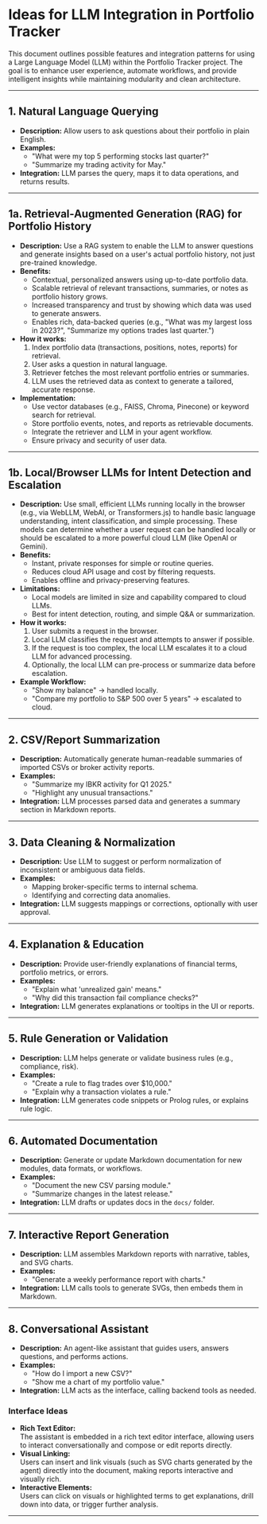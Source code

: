 # Ideas for LLM Integration in Portfolio Tracker

This document outlines possible features and integration patterns for using a Large Language Model (LLM) within the Portfolio Tracker project. The goal is to enhance user experience, automate workflows, and provide intelligent insights while maintaining modularity and clean architecture.

---

## 1. Natural Language Querying

- **Description:** Allow users to ask questions about their portfolio in plain English.
- **Examples:**
  - "What were my top 5 performing stocks last quarter?"
  - "Summarize my trading activity for May."
- **Integration:** LLM parses the query, maps it to data operations, and returns results.

---

## 1a. Retrieval-Augmented Generation (RAG) for Portfolio History

- **Description:** Use a RAG system to enable the LLM to answer questions and generate insights based on a user's actual portfolio history, not just pre-trained knowledge.
- **Benefits:**
  - Contextual, personalized answers using up-to-date portfolio data.
  - Scalable retrieval of relevant transactions, summaries, or notes as portfolio history grows.
  - Increased transparency and trust by showing which data was used to generate answers.
  - Enables rich, data-backed queries (e.g., "What was my largest loss in 2023?", "Summarize my options trades last quarter.")
- **How it works:**
  1. Index portfolio data (transactions, positions, notes, reports) for retrieval.
  2. User asks a question in natural language.
  3. Retriever fetches the most relevant portfolio entries or summaries.
  4. LLM uses the retrieved data as context to generate a tailored, accurate response.
- **Implementation:**
  - Use vector databases (e.g., FAISS, Chroma, Pinecone) or keyword search for retrieval.
  - Store portfolio events, notes, and reports as retrievable documents.
  - Integrate the retriever and LLM in your agent workflow.
  - Ensure privacy and security of user data.

---

## 1b. Local/Browser LLMs for Intent Detection and Escalation

- **Description:** Use small, efficient LLMs running locally in the browser (e.g., via WebLLM, WebAI, or Transformers.js) to handle basic language understanding, intent classification, and simple processing. These models can determine whether a user request can be handled locally or should be escalated to a more powerful cloud LLM (like OpenAI or Gemini).
- **Benefits:**
  - Instant, private responses for simple or routine queries.
  - Reduces cloud API usage and cost by filtering requests.
  - Enables offline and privacy-preserving features.
- **Limitations:**
  - Local models are limited in size and capability compared to cloud LLMs.
  - Best for intent detection, routing, and simple Q&A or summarization.
- **How it works:**
  1. User submits a request in the browser.
  2. Local LLM classifies the request and attempts to answer if possible.
  3. If the request is too complex, the local LLM escalates it to a cloud LLM for advanced processing.
  4. Optionally, the local LLM can pre-process or summarize data before escalation.
- **Example Workflow:**
  - "Show my balance" → handled locally.
  - "Compare my portfolio to S&P 500 over 5 years" → escalated to cloud.

---

## 2. CSV/Report Summarization

- **Description:** Automatically generate human-readable summaries of imported CSVs or broker activity reports.
- **Examples:**
  - "Summarize my IBKR activity for Q1 2025."
  - "Highlight any unusual transactions."
- **Integration:** LLM processes parsed data and generates a summary section in Markdown reports.

---

## 3. Data Cleaning & Normalization

- **Description:** Use LLM to suggest or perform normalization of inconsistent or ambiguous data fields.
- **Examples:**
  - Mapping broker-specific terms to internal schema.
  - Identifying and correcting data anomalies.
- **Integration:** LLM suggests mappings or corrections, optionally with user approval.

---

## 4. Explanation & Education

- **Description:** Provide user-friendly explanations of financial terms, portfolio metrics, or errors.
- **Examples:**
  - "Explain what 'unrealized gain' means."
  - "Why did this transaction fail compliance checks?"
- **Integration:** LLM generates explanations or tooltips in the UI or reports.

---

## 5. Rule Generation or Validation

- **Description:** LLM helps generate or validate business rules (e.g., compliance, risk).
- **Examples:**
  - "Create a rule to flag trades over $10,000."
  - "Explain why a transaction violates a rule."
- **Integration:** LLM generates code snippets or Prolog rules, or explains rule logic.

---

## 6. Automated Documentation

- **Description:** Generate or update Markdown documentation for new modules, data formats, or workflows.
- **Examples:**
  - "Document the new CSV parsing module."
  - "Summarize changes in the latest release."
- **Integration:** LLM drafts or updates docs in the `docs/` folder.

---

## 7. Interactive Report Generation

- **Description:** LLM assembles Markdown reports with narrative, tables, and SVG charts.
- **Examples:**
  - "Generate a weekly performance report with charts."
- **Integration:** LLM calls tools to generate SVGs, then embeds them in Markdown.

---

## 8. Conversational Assistant

- **Description:** An agent-like assistant that guides users, answers questions, and performs actions.
- **Examples:**
  - "How do I import a new CSV?"
  - "Show me a chart of my portfolio value."
- **Integration:** LLM acts as the interface, calling backend tools as needed.

### Interface Ideas

- **Rich Text Editor:**  
  The assistant is embedded in a rich text editor interface, allowing users to interact conversationally and compose or edit reports directly.
- **Visual Linking:**  
  Users can insert and link visuals (such as SVG charts generated by the agent) directly into the document, making reports interactive and visually rich.
- **Interactive Elements:**  
  Users can click on visuals or highlighted terms to get explanations, drill down into data, or trigger further analysis.

---
